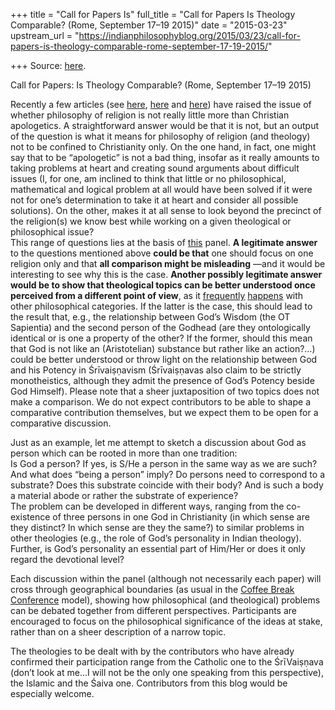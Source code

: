 +++
title = "Call for Papers Is"
full_title = "Call for Papers Is Theology Comparable? (Rome, September 17–19 2015)"
date = "2015-03-23"
upstream_url = "https://indianphilosophyblog.org/2015/03/23/call-for-papers-is-theology-comparable-rome-september-17-19-2015/"

+++
Source: [here](https://indianphilosophyblog.org/2015/03/23/call-for-papers-is-theology-comparable-rome-september-17-19-2015/).

Call for Papers: Is Theology Comparable? (Rome, September 17–19  2015)

Recently a few articles (see
[here](http://prosblogion.ektopos.com/2013/12/31/results-of-my-qualitative-study-of-attitudes-and-religious-motivations-of-philosophers-of-religion/),
[here](http://crucialconsiderations.org/rationality/theism-and-expert-knowledge/)
and
[here](http://philosopherscocoon.typepad.com/blog/2015/01/on-philosophers-of-religion-focusing-on-their-own-religion-only.html))
have raised the issue of whether philosophy of religion is not really
little more than Christian apologetics. A straightforward answer would
be that it is not, but an output of the question is what it means for
philosophy of religion (and theology) not to be confined to Christianity
only. On the one hand, in fact, one might say that to be “apologetic” is
not a bad thing, insofar as it really amounts to taking problems at
heart and creating sound arguments about difficult issues (I, for one,
am inclined to think that little or no philosophical, mathematical and
logical problem at all would have been solved if it were not for one’s
determination to take it at heart and consider all possible solutions).
On the other, makes it at all sense to look beyond the precinct of the
religion(s) we know best while working on a given theological or
philosophical issue?  
This range of questions lies at the basis of
[this](https://asiaticacoffeebreak.wordpress.com/2015-2/god-as-person-god-and-persons/)
panel. **A legitimate answer** to the questions mentioned above **could
be that** one should focus on one religion only and that **all
comparison might be misleading** —and it would be interesting to see why
this is the case. **Another possibly legitimate answer would be to show
that theological topics can be better understood once perceived from a
different point of view**, as it
[frequently](http://philosopherscocoon.typepad.com/blog/2015/01/why-testing-logic-or-philosophy-in-general-on-non-western-ideas.html)
[happens](http://philosopherscocoon.typepad.com/blog/2015/02/guest-post-playing-outside-of-your-wheelhouse.html)
with other philosophical categories. If the latter is the case, this
should lead to the result that, e.g., the relationship between God’s
Wisdom (the OT Sapientia) and the second person of the Godhead (are they
ontologically identical or is one a property of the other? If the
former, should this mean that God is not like an (Aristotelian)
substance but rather like an action?…) could be better understood or
throw light on the relationship between God and his Potency in
Śrīvaiṣṇavism (Śrīvaiṣṇavas also claim to be strictly monotheistics,
although they admit the presence of God’s Potency beside God Himself).
Please note that a sheer juxtaposition of two topics does not make a
comparison. We do not expect contributors to be able to shape a
comparative contribution themselves, but we expect them to be open for a
comparative discussion.

Just as an example, let me attempt to sketch a discussion about God as
person which can be rooted in more than one tradition:  
Is God a person? If yes, is S/He a person in the same way as we are
such? And what does “being a person” imply? Do persons need to
correspond to a substrate? Does this substrate coincide with their body?
And is such a body a material abode or rather the substrate of
experience?  
The problem can be developed in different ways, ranging from the
co-existence of three persons in one God in Christianity (in which sense
are they distinct? In which sense are they the same?) to similar
problems in other theologies (e.g., the role of God’s personality in
Indian theology). Further, is God’s personality an essential part of
Him/Her or does it only regard the devotional level?

Each discussion within the panel (although not necessarily each paper)
will cross through geographical boundaries (as usual in the [Coffee
Break Conference](https://asiaticacoffeebreak.wordpress.com/2015-2/)
model), showing how philosophical (and theological) problems can be
debated together from different perspectives. Participants are
encouraged to focus on the philosophical significance of the ideas at
stake, rather than on a sheer description of a narrow topic.

The theologies to be dealt with by the contributors who have already
confirmed their participation range from the Catholic one to the
ŚrīVaiṣṇava (don’t look at me…I will not be the only one speaking from
this perspective), the Islamic and the Śaiva one. Contributors from this
blog would be especially welcome.

